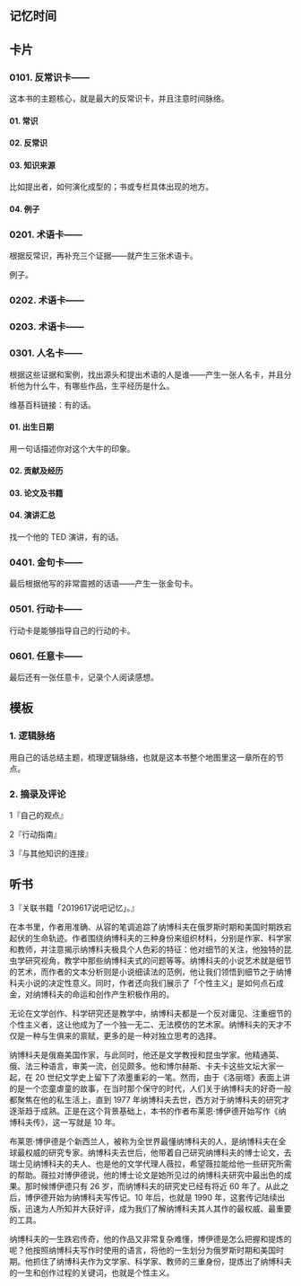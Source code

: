 ## 记忆时间

## 卡片

### 0101. 反常识卡——

这本书的主题核心，就是最大的反常识卡，并且注意时间脉络。

#### 01. 常识

#### 02. 反常识

#### 03. 知识来源

比如提出者，如何演化成型的；书或专栏具体出现的地方。

#### 04. 例子

### 0201. 术语卡——

根据反常识，再补充三个证据——就产生三张术语卡。

例子。

### 0202. 术语卡——

### 0203. 术语卡——

### 0301. 人名卡——

根据这些证据和案例，找出源头和提出术语的人是谁——产生一张人名卡，并且分析他为什么牛，有哪些作品，生平经历是什么。

维基百科链接：有的话。

#### 01. 出生日期

用一句话描述你对这个大牛的印象。

#### 02. 贡献及经历

#### 03. 论文及书籍

#### 04. 演讲汇总

找一个他的 TED 演讲，有的话。

### 0401. 金句卡——

最后根据他写的非常震撼的话语——产生一张金句卡。

### 0501. 行动卡——

行动卡是能够指导自己的行动的卡。

### 0601. 任意卡——

最后还有一张任意卡，记录个人阅读感想。

## 模板

### 1. 逻辑脉络

用自己的话总结主题，梳理逻辑脉络，也就是这本书整个地图里这一章所在的节点。

### 2. 摘录及评论

1『自己的观点』

2『行动指南』

3『与其他知识的连接』

## 听书

3『关联书籍「2019617说吧记忆」。』

在本书里，作者用准确、从容的笔调追踪了纳博科夫在俄罗斯时期和美国时期跌宕起伏的生命轨迹。作者围绕纳博科夫的三种身份来组织材料，分别是作家、科学家和教师，并注意揭示纳博科夫极具个人色彩的特征：他对细节的关注，他独特的昆虫学研究视角，教学中那些纳博科夫式的问题等等。纳博科夫的小说艺术就是细节的艺术，而作者的文本分析则是小说细读法的范例，他让我们领悟到细节之于纳博科夫小说的决定性意义。同时，作者还向我们展示了「个性主义」是如何点石成金，对纳博科夫的命运和创作产生积极作用的。

无论在文学创作、科学研究还是教学中，纳博科夫都是一个反对庸见、注重细节的个性主义者，这让他成为了一个独一无二、无法模仿的艺术家。纳博科夫的天才不仅是一种与生俱来的禀赋，更多的是一种对独立思考的选择。

纳博科夫是俄裔美国作家，与此同时，他还是文学教授和昆虫学家。他精通英、俄、法三种语言，审美一流，创见颇多。他和博尔赫斯、卡夫卡这些文坛大家一起，在 20 世纪文学史上留下了浓墨重彩的一笔。然而，由于《洛丽塔》表面上讲的是一个恋童虐童的故事，在当时那个保守的时代，人们关于纳博科夫的好奇一般都聚焦在他的私生活上，直到 1977 年纳博科夫去世，西方对于纳博科夫的研究才逐渐趋于成熟。正是在这个背景基础上，本书的作者布莱恩·博伊德开始写作《纳博科夫传》，这一写就是 10 年。

布莱恩·博伊德是个新西兰人，被称为全世界最懂纳博科夫的人，是纳博科夫在全球最权威的研究专家。纳博科夫去世后，他带着自己研究纳博科夫的博士论文，去瑞士见纳博科夫的夫人、也是他的文学代理人薇拉，希望薇拉能给他一些研究所需的帮助。薇拉对博伊德说，他的博士论文是她所见过的纳博科夫研究中最出色的成果。那时候博伊德只有 26 岁，而纳博科夫的研究史已经有将近 60 年了。从此之后，博伊德开始为纳博科夫写传记。10 年后，也就是 1990 年，这套传记陆续出版，迅速为人所知并大获好评，成为我们了解纳博科夫其人其作的最权威、最重要的工具。

纳博科夫的一生跌宕传奇，他的作品又非常复杂难懂，博伊德是怎么把握和提炼的呢？他按照纳博科夫写作时使用的语言，将他的一生划分为俄罗斯时期和美国时期。他抓住了纳博科夫作为文学家、科学家、教师的三重身份，提炼出了纳博科夫的一生和创作过程的关键词，也就是个性主义。













